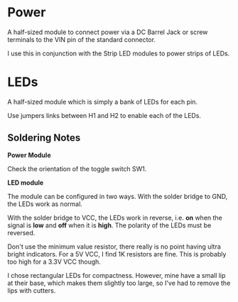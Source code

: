 Power
=====

A half-sized module to connect power via a DC Barrel Jack or screw terminals to the VIN pin of the standard connector.

I use this in conjunction with the Strip LED modules to power strips of LEDs.

LEDs
====

A half-sized module which is simply a bank of LEDs for each pin.

Use jumpers links between H1 and H2 to enable each of the LEDs.

## Soldering Notes

**Power Module**

Check the orientation of the toggle switch SW1.

**LED module**

The module can be configured in two ways.
With the solder bridge to GND, the LEDs work as normal.

With the solder bridge to VCC, the LEDs work in reverse, i.e. **on** when the signal is **low** and **off** when it is **high**.
The polarity of the LEDs must be reversed.

Don't use the minimum value resistor, there really is no point having ultra bright indicators.
For a 5V VCC, I find 1K resistors are fine. This is probably too high for a 3.3V VCC though.

I chose rectangular LEDs for compactness. However, mine have a small lip at their base, which makes them slightly too large,
so I've had to remove the lips with cutters.
